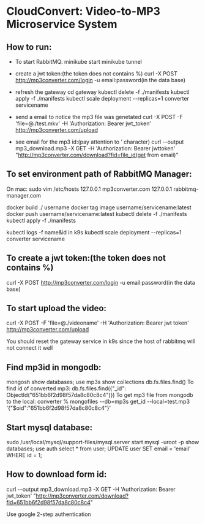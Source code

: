 # CloudConvert: Video-to-MP3 Microservice System

## How to run:



- To start RabbitMQ:
minikube start
minikube tunnel

- create a jwt token:(the token does not contains %)
curl -X POST http://mp3converter.com/login -u email:password(in the data base)

- refresh the gateway
cd gateway 
kubectl delete  -f ./manifests
kubectl apply -f ./manifests
kubectl scale deployment --replicas=1 converter servicename

- send a email to notice the mp3 file was genetated 
curl -X POST -F 'file=@./test.mkv' -H 'Authorization: Bearer jwt_token’
http://mp3converter.com/upload

- see email for the mp3 id:(pay attention to ’ character)
curl --output mp3_download.mp3 -X GET -H 'Authorization: Bearer jwttoken' "http://mp3converter.com/download?fid=file_id(get from email)"


## To set environment path of RabbitMQ Manager:
On mac: sudo vim /etc/hosts
127.0.0.1 mp3converter.com
127.0.0.1 rabbitmq-manager.com





docker build ./
username
docker tag image username/servicename:latest
docker push username/servicename:latest
kubectl delete  -f ./manifests
kubectl apply -f ./manifests

kubectl logs -f name&id in k9s
kubectl scale deployment --replicas=1 converter servicename

## To create a jwt token:(the token does not contains %)
curl -X POST http://mp3converter.com/login -u email:password(in the data base)

## To start upload the video:
curl -X POST -F 'file=@./videoname' -H 'Authorization: Bearer jwt token'
http://mp3converter.com/upload

You should reset the gateway service in k9s since the host of rabbitmq will not connect it well


## Find mp3id in mongodb:
mongosh
show databases;
use mp3s
show collections
db.fs.files.find()
To find id of converted mp3:
db.fs.files.find({"_id": ObjectId("651bb6f2d98f57da8c80c8c4")})
To get mp3 file from mongodb to the local:
converter % mongofiles --db=mp3s get_id --local=test.mp3 '{"$oid":"651bb6f2d98f57da8c80c8c4"}'

## Start mysql database:
sudo /usr/local/mysql/support-files/mysql.server start 
mysql -uroot -p
show databases;
use auth
select * from user;
UPDATE user SET email = 'email' WHERE id = 1;



## How to download form id:
curl --output mp3_download.mp3 -X GET -H 'Authorization: Bearer jwt_token' 
"http://mp3converter.com/download?fid=651bb6f2d98f57da8c80c8c4"

Use google 2-step authentication                                            


